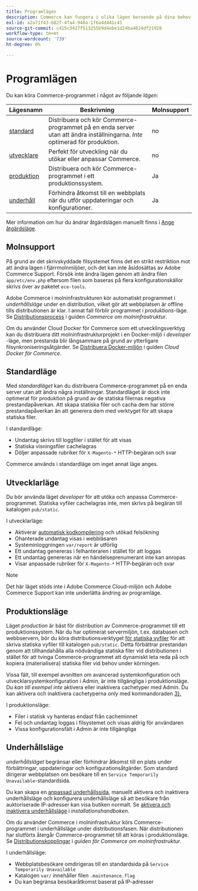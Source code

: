 ```yaml
---
title: Programlägen
description: Commerce kan fungera i olika lägen beroende på dina behov. Visa en detaljerad lista över tillgängliga programlägen.
exl-id: a2a71f43-682f-4fa4-940a-1f6a4d441c41
source-git-commit: c415c3427f513255b9d4ebe1d24ba4024df21928
workflow-type: tm+mt
source-wordcount: '739'
ht-degree: 0%

---
```


# Programlägen

Du kan köra Commerce-programmet i något av följande _lägen_:

| Lägesnamn | Beskrivning | Molnsupport |
| ------------------------ | ------------------- | ------------- |
| [standard](#default-mode) | Distribuera och kör Commerce-programmet på en enda server utan att ändra inställningarna. _Inte_ optimerad för produktion. | no |
| [utvecklare](#developer-mode) | Perfekt för utveckling när du utökar eller anpassar Commerce. | no |
| [produktion](#production-mode) | Distribuera och kör Commerce-programmet i ett produktionssystem. | Ja |
| [underhåll](#maintenance-mode) | Förhindra åtkomst till en webbplats när du utför uppdateringar och konfigurationer. | Ja |

Mer information om hur du ändrar åtgärdslägen manuellt finns i [Ange åtgärdsläge](../cli/set-mode.md).

## Molnsupport

På grund av det skrivskyddade filsystemet finns det en strikt restriktion mot att ändra lägen i fjärrmolnmiljöer, och det kan inte åsidosättas av Adobe Commerce Support. Försök inte ändra lägen genom att ändra filen `app/etc/env.php` eftersom filen som baseras på flera konfigurationskällor skrivs över av paketet `ece-tools`.

Adobe Commerce i molninfrastrukturen kör automatiskt programmet i _underhållsläge_ under en distribution, vilket gör att webbplatsen är offline tills distributionen är klar. I annat fall förblir programmet i _produktions_-läge. Se [Distributionsprocess](https://experienceleague.adobe.com/docs/commerce-cloud-service/user-guide/develop/deploy/process.html#deploy-phase) i guiden _Commerce om molninfrastruktur_.

Om du använder Cloud Docker för Commerce som ett utvecklingsverktyg kan du distribuera ditt molninfrastrukturprojekt i en Docker-miljö i _developer_ -läge, men prestanda blir långsammare på grund av ytterligare filsynkroniseringsåtgärder. Se [Distribuera Docker-miljön](https://developer.adobe.com/commerce/cloud-tools/docker/deploy/#launch-mode) i guiden _Cloud Docker för Commerce_.


## Standardläge

Med _standardläget_ kan du distribuera Commerce-programmet på en enda server utan att ändra några inställningar. Standardläget är dock inte optimerat för produktion på grund av de statiska filernas negativa prestandapåverkan. Att skapa statiska filer och cacha dem har större prestandapåverkan än att generera dem med verktyget för att skapa statiska filer.

I standardläge:

- Undantag skrivs till loggfiler i stället för att visas
- Statiska visningsfiler cachelagras
- Döljer anpassade rubriker för `X-Magento-*` HTTP-begäran och svar

Commerce används i standardläge om inget annat läge anges.

## Utvecklarläge

Du bör använda läget _developer_ för att utöka och anpassa Commerce-programmet. Statiska vyfiler cachelagras inte, men skrivs på begäran till katalogen `pub/static`.

I utvecklarläge:

- Aktiverar [automatisk kodkompilering](../cli/code-compiler.md) och utökad felsökning
- Ohanterade undantag visas i webbläsaren
- Systeminloggningen `var/report` är utförlig
- Ett undantag genereras i felhanteraren i stället för att loggas
- Ett undantag genereras när en händelseprenumerant inte kan anropas
- Visar anpassade rubriker för `X-Magento-*` HTTP-begäran och svar

>[!NOTE]
>
>Det här läget stöds inte i Adobe Commerce Cloud-miljön och Adobe Commerce Support kan inte underlätta ändring av programläge.

## Produktionsläge

Läget _production_ är bäst för distribution av Commerce-programmet till ett produktionssystem. När du har optimerat servermiljön, t.ex. databasen och webbservern, bör du köra distributionsverktyget [för statiska vyfiler](../cli/static-view-file-deployment.md) för att skriva statiska vyfiler till katalogen `pub/static`. Detta förbättrar prestandan genom att tillhandahålla alla nödvändiga statiska filer vid distributionen i stället för att tvinga Commerce-programmet att dynamiskt leta reda på och kopiera (materialisera) statiska filer vid behov under körningen.

Vissa fält, till exempel avsnitten om avancerad systemkonfiguration och utvecklarsystemkonfiguration i Admin, är inte tillgängliga i produktionsläge. Du _kan till exempel inte_ aktivera eller inaktivera cachetyper med Admin. Du kan aktivera och inaktivera cachetyperna _only_ med kommandoraden [3&rbrace;.](../cli/manage-cache.md#config-cli-subcommands-cache-en)

I produktionsläge:

- Filer i statisk vy hanteras endast från cacheminnet
- Fel och undantag loggas i filsystemet och visas aldrig för användaren
- Vissa konfigurationsfält i Admin är inte tillgängliga

## Underhållsläge

_underhållsläget_ begränsar eller förhindrar åtkomst till en plats under förbättringar, uppdateringar och konfigurationsåtgärder. Som standard dirigerar webbplatsen om besökare till en `Service Temporarily Unavailable`-standardsida.

Du kan skapa en [anpassad underhållssida](../../upgrade/troubleshooting/maintenance-mode-options.md), manuellt aktivera och inaktivera underhållsläge och konfigurera underhållsläge så att besökare från auktoriserade IP-adresser kan visa butiken normalt. Se [aktivera och inaktivera underhållsläge](../../installation/tutorials/maintenance-mode.md) i _installationshandboken_.

Om du använder Commerce i molninfrastruktur körs Commerce-programmet i underhållsläge under distributionsfasen. När distributionen har slutförts återgår Commerce-programmet till att köras i produktionsläge. Se [Distributionskopplingar](https://experienceleague.adobe.com/docs/commerce-cloud-service/user-guide/develop/deploy/best-practices.html#phase-5%3A-deployment-hooks) i _guiden för Commerce om molninfrastruktur_.

I underhållsläge:

- Webbplatsbesökare omdirigeras till en standardsida på `Service Temporarily Unavailable`
- Katalogen `var/` innehåller filen `.maintenance.flag`
- Du kan begränsa besökaråtkomst baserat på IP-adresser
